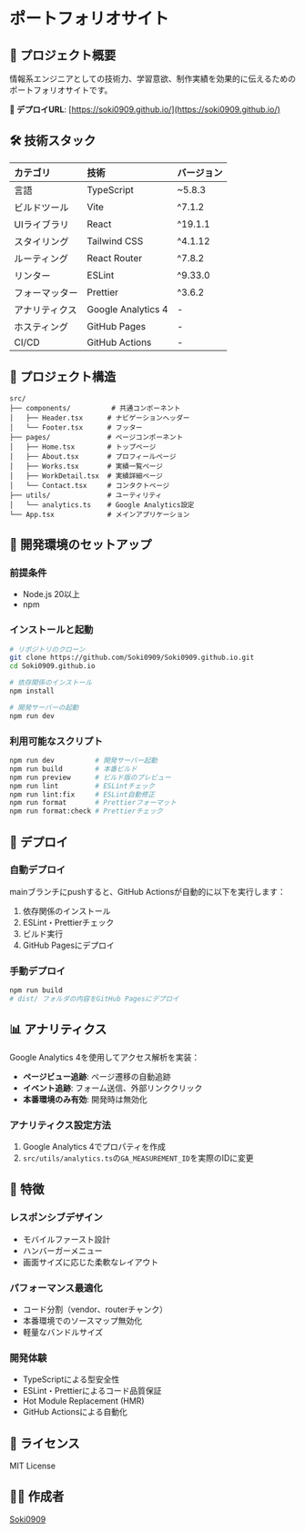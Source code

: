 # ポートフォリオサイト

## 🚀 プロジェクト概要

情報系エンジニアとしての技術力、学習意欲、制作実績を効果的に伝えるためのポートフォリオサイトです。

**🔗 デプロイURL**: [https://soki0909.github.io/](https://soki0909.github.io/)

## 🛠️ 技術スタック

| カテゴリ       | 技術               | バージョン |
| :------------- | :----------------- | :--------- |
| 言語           | TypeScript         | ~5.8.3     |
| ビルドツール   | Vite               | ^7.1.2     |
| UIライブラリ   | React              | ^19.1.1    |
| スタイリング   | Tailwind CSS       | ^4.1.12    |
| ルーティング   | React Router       | ^7.8.2     |
| リンター       | ESLint             | ^9.33.0    |
| フォーマッター | Prettier           | ^3.6.2     |
| アナリティクス | Google Analytics 4 | -          |
| ホスティング   | GitHub Pages       | -          |
| CI/CD          | GitHub Actions     | -          |

## 📁 プロジェクト構造

```
src/
├── components/          # 共通コンポーネント
│   ├── Header.tsx      # ナビゲーションヘッダー
│   └── Footer.tsx      # フッター
├── pages/              # ページコンポーネント
│   ├── Home.tsx        # トップページ
│   ├── About.tsx       # プロフィールページ
│   ├── Works.tsx       # 実績一覧ページ
│   ├── WorkDetail.tsx  # 実績詳細ページ
│   └── Contact.tsx     # コンタクトページ
├── utils/              # ユーティリティ
│   └── analytics.ts    # Google Analytics設定
└── App.tsx             # メインアプリケーション
```

## 🚀 開発環境のセットアップ

### 前提条件

- Node.js 20以上
- npm

### インストールと起動

```bash
# リポジトリのクローン
git clone https://github.com/Soki0909/Soki0909.github.io.git
cd Soki0909.github.io

# 依存関係のインストール
npm install

# 開発サーバーの起動
npm run dev
```

### 利用可能なスクリプト

```bash
npm run dev          # 開発サーバー起動
npm run build        # 本番ビルド
npm run preview      # ビルド版のプレビュー
npm run lint         # ESLintチェック
npm run lint:fix     # ESLint自動修正
npm run format       # Prettierフォーマット
npm run format:check # Prettierチェック
```

## 🚀 デプロイ

### 自動デプロイ

mainブランチにpushすると、GitHub Actionsが自動的に以下を実行します：

1. 依存関係のインストール
2. ESLint・Prettierチェック
3. ビルド実行
4. GitHub Pagesにデプロイ

### 手動デプロイ

```bash
npm run build
# dist/ フォルダの内容をGitHub Pagesにデプロイ
```

## 📊 アナリティクス

Google Analytics 4を使用してアクセス解析を実装：

- **ページビュー追跡**: ページ遷移の自動追跡
- **イベント追跡**: フォーム送信、外部リンククリック
- **本番環境のみ有効**: 開発時は無効化

### アナリティクス設定方法

1. Google Analytics 4でプロパティを作成
2. `src/utils/analytics.ts`の`GA_MEASUREMENT_ID`を実際のIDに変更

## 🎨 特徴

### レスポンシブデザイン

- モバイルファースト設計
- ハンバーガーメニュー
- 画面サイズに応じた柔軟なレイアウト

### パフォーマンス最適化

- コード分割（vendor、routerチャンク）
- 本番環境でのソースマップ無効化
- 軽量なバンドルサイズ

### 開発体験

- TypeScriptによる型安全性
- ESLint・Prettierによるコード品質保証
- Hot Module Replacement (HMR)
- GitHub Actionsによる自動化

## 📄 ライセンス

MIT License

## 👨‍💻 作成者

[Soki0909](https://github.com/Soki0909)
